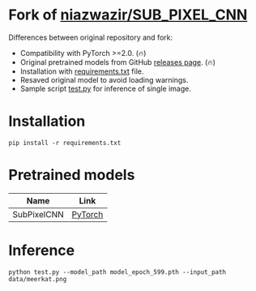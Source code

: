 # Fork of [niazwazir/SUB_PIXEL_CNN](https://github.com/niazwazir/SUB_PIXEL_CNN)

Differences between original repository and fork:

* Compatibility with PyTorch >=2.0. (🔥)
* Original pretrained models from GitHub [releases page](https://github.com/clibdev/SUB_PIXEL_CNN/releases). (🔥)
* Installation with [requirements.txt](requirements.txt) file.
* Resaved original model to avoid loading warnings.
* Sample script [test.py](test.py) for inference of single image.

# Installation

```shell
pip install -r requirements.txt
```

# Pretrained models

| Name        | Link                                                                                             |
|-------------|--------------------------------------------------------------------------------------------------|
| SubPixelCNN | [PyTorch](https://github.com/clibdev/SUB_PIXEL_CNN/releases/latest/download/model_epoch_599.pth) |

# Inference

```shell
python test.py --model_path model_epoch_599.pth --input_path data/meerkat.png
```
